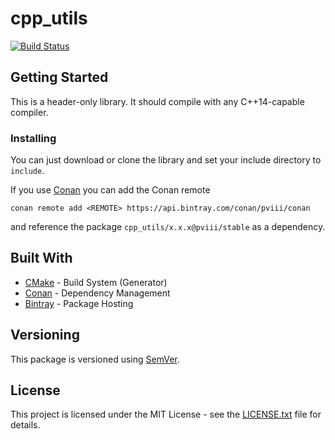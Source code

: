 # cpp_utils
[![Build Status](https://travis-ci.com/PVIII/cpp_utils.svg?branch=master)](https://travis-ci.com/PVIII/cpp_utils)

## Getting Started

This is a header-only library. It should compile with any C++14-capable compiler.

### Installing

You can just download or clone the library and set your include directory to `include`.

If you use [Conan](https://conan.io/) you can add the Conan remote
```
conan remote add <REMOTE> https://api.bintray.com/conan/pviii/conan
```
and reference the package `cpp_utils/x.x.x@pviii/stable` as a dependency.

## Built With

* [CMake](https://cmake.org/) - Build System (Generator)
* [Conan](https://conan.io/) - Dependency Management
* [Bintray](https://bintray.com) - Package Hosting

## Versioning

This package is versioned using [SemVer](http://semver.org/).

## License

This project is licensed under the MIT License - see the [LICENSE.txt](LICENSE.txt) file for details.

